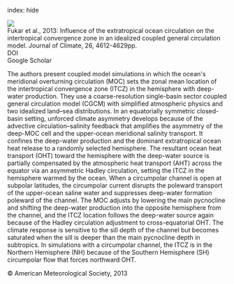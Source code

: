 index: hide

<div class="Citation">
    <div class="Citation-thumb CitationThumb-linked"  data-href="https://doi.org/10.1175/jcli-d-12-00294.1">
      <img src="https://static.claimspace.cloud/climate-study-static/refs/thumbs/14/Fukar_et_al_2013-thumb.png" />
    </div>

  <div class="Citation-body">
    <div class="Citation-text">Fukar et al., 2013: Influence of the extratropical ocean circulation on the intertropical convergence zone in an idealized coupled general circulation model. <span class="Article-journal">Journal of Climate, </span><span class="Article-volume">26, </span>4612-4629pp.</div>
    <div class="Citation-links">
      <div class="CitationLink" data-href="https://doi.org/10.1175/jcli-d-12-00294.1">
        <div class="CitationLink-icon CitationLink-Doi"></div>
        <div class="CitationLink-text">DOI</div>
      </div>
      <div class="CitationLink" data-href="https://scholar.google.com/scholar?q=10.1175/jcli-d-12-00294.1">
        <div class="CitationLink-icon CitationLink-Scholar"></div>
        <div class="CitationLink-text">Google Scholar</div>
      </div>
    </div>
  </div>
</div>

The authors present coupled model simulations in which the ocean's meridional overturning circulation (MOC) sets the zonal mean location of the intertropical convergence zone (ITCZ) in the hemisphere with deep-water production. They use a coarse-resolution single-basin sector coupled general circulation model (CGCM) with simplified atmospheric physics and two idealized land–sea distributions. In an equatorially symmetric closed-basin setting, unforced climate asymmetry develops because of the advective circulation–salinity feedback that amplifies the asymmetry of the deep-MOC cell and the upper-ocean meridional salinity transport. It confines the deep-water production and the dominant extratropical ocean heat release to a randomly selected hemisphere. The resultant ocean heat transport (OHT) toward the hemisphere with the deep-water source is partially compensated by the atmospheric heat transport (AHT) across the equator via an asymmetric Hadley circulation, setting the ITCZ in the hemisphere warmed by the ocean. When a circumpolar channel is open at subpolar latitudes, the circumpolar current disrupts the poleward transport of the upper-ocean saline water and suppresses deep-water formation poleward of the channel. The MOC adjusts by lowering the main pycnocline and shifting the deep-water production into the opposite hemisphere from the channel, and the ITCZ location follows the deep-water source again because of the Hadley circulation adjustment to cross-equatorial OHT. The climate response is sensitive to the sill depth of the channel but becomes saturated when the sill is deeper than the main pycnocline depth in subtropics. In simulations with a circumpolar channel, the ITCZ is in the Northern Hemisphere (NH) because of the Southern Hemisphere (SH) circumpolar flow that forces northward OHT.

<div class="Citation-copy">
&copy; American Meteorological Society, 2013
</div>